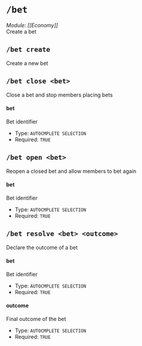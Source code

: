 # `/bet`
*Module: [[Economy]]*<br>
Create a bet
## `/bet create`
Create a new bet

## `/bet close <bet>`
Close a bet and stop members placing bets
#### bet
Bet identifier
- Type: `AUTOCMPLETE SELECTION`
- Required: `TRUE`
## `/bet open <bet>`
Reopen a closed bet and allow members to bet again
#### bet
Bet identifier
- Type: `AUTOCMPLETE SELECTION`
- Required: `TRUE`
## `/bet resolve <bet> <outcome>`
Declare the outcome of a bet
#### bet
Bet identifier
- Type: `AUTOCMPLETE SELECTION`
- Required: `TRUE`
#### outcome
Final outcome of the bet
- Type: `AUTOCMPLETE SELECTION`
- Required: `TRUE`